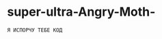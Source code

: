 # super-ultra-Angry-Moth-

<!-- [жил был помидор](https://yandex.ru/images/search?from=tabbar&img_url=https%3A%2F%2Fs00.yaplakal.com%2Fpics%2Fpics_original%2F6%2F2%2F1%2F13591126.jpg&lr=969&pos=0&rpt=simage&text=%D1%8A%D1%8C%D1%8A)
и был у него помидор
однажды приходит один помидор к другому помидору
и спрашивает этого помидора
помидор, а ты помидор?
да, помидор, я помидор.
а какова твоя проффесия?
я работаю помидором.
```python
Z=["Обезьяна", "Петух", "Собака", "Свинья", "Крыса", "Бык", "тигр", "заяц", "Дракон", "Змея", "Лошадь", "Овца"]
p=int(input())
p = p % 12
print(Z[p]) -->

```
Я ИСПОРЧУ ТЕБЕ КОД
```
